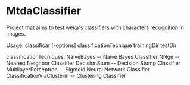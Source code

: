 MtdaClassifier
==============

Project that aims to test weka's classifiers with characters recognition in images.

Usage: classificar [-options] classificationTecnique trainingDir testDir

classificationTecniques:
	NaiveBayes			-- Naive Bayes Classifier
	NNge				-- Nearest Neighbor Classifier
	DecisionStum			-- Decision Stump Classifier
	MultilayerPerceptron		-- Sigmoid Neural Network Classifier
	ClassificationViaClusterin	-- Clustering Classifier
